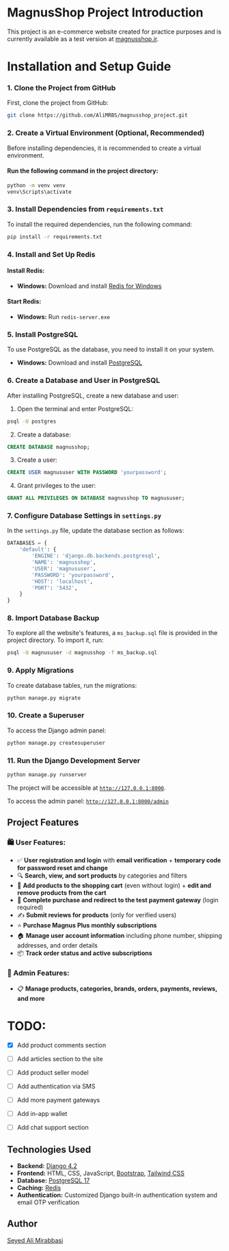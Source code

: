# MagnusShop Project Introduction

This project is an e-commerce website created for practice purposes and is currently available as a test version at [magnusshop.ir](https://magnusshop.ir).

# Installation and Setup Guide

### 1. Clone the Project from GitHub

First, clone the project from GitHub:

```bash
git clone https://github.com/AliMRBS/magnusshop_project.git
```

### 2. Create a Virtual Environment (Optional, Recommended)

Before installing dependencies, it is recommended to create a virtual environment.

#### Run the following command in the project directory:

```bash
python -m venv venv
venv\Scripts\activate
```

### 3. Install Dependencies from `requirements.txt`

To install the required dependencies, run the following command:

```bash
pip install -r requirements.txt
```

### 4. Install and Set Up Redis

#### Install Redis:

- **Windows:** Download and install [Redis for Windows](https://github.com/microsoftarchive/redis/releases)

#### Start Redis:

- **Windows:** Run `redis-server.exe`

### 5. Install PostgreSQL

To use PostgreSQL as the database, you need to install it on your system.

- **Windows:** Download and install [PostgreSQL](https://www.postgresql.org/download/)

### 6. Create a Database and User in PostgreSQL

After installing PostgreSQL, create a new database and user:

1. Open the terminal and enter PostgreSQL:

```bash
psql -U postgres
```

2. Create a database:

```sql
CREATE DATABASE magnusshop;
```

3. Create a user:

```sql
CREATE USER magnususer WITH PASSWORD 'yourpassword';
```

4. Grant privileges to the user:

```sql
GRANT ALL PRIVILEGES ON DATABASE magnusshop TO magnususer;
```

### 7. Configure Database Settings in `settings.py`

In the `settings.py` file, update the database section as follows:

```python
DATABASES = {
    'default': {
        'ENGINE': 'django.db.backends.postgresql',
        'NAME': 'magnusshop',
        'USER': 'magnususer',
        'PASSWORD': 'yourpassword',
        'HOST': 'localhost',
        'PORT': '5432',
    }
}
```

### 8. Import Database Backup

To explore all the website's features, a `ms_backup.sql` file is provided in the project directory. To import it, run:

```bash
psql -U magnususer -d magnusshop -f ms_backup.sql
```

### 9. Apply Migrations

To create database tables, run the migrations:

```bash
python manage.py migrate
```

### 10. Create a Superuser

To access the Django admin panel:

```bash
python manage.py createsuperuser
```

### 11. Run the Django Development Server

```bash
python manage.py runserver
```

The project will be accessible at [`http://127.0.0.1:8000`](http://127.0.0.1:8000).

To access the admin panel: [`http://127.0.0.1:8000/admin`](http://127.0.0.1:8000/admin)

## Project Features

### 🛍 User Features:

- ✅ **User registration and login** with **email verification** + **temporary code for password reset and change**
- 🔍 **Search, view, and sort products** by categories and filters
- 🛒 **Add products to the shopping cart** (even without login) + **edit and remove products from the cart**
- 🛒 **Complete purchase and redirect to the test payment gateway** (login required)
- ✍️ **Submit reviews for products** (only for verified users)
- ⭐ **Purchase Magnus Plus monthly subscriptions**
- 🏠 **Manage user account information** including phone number, shipping addresses, and order details
- 📦 **Track order status and active subscriptions**

### 🔧 Admin Features:

- 📋 **Manage products, categories, brands, orders, payments, reviews, and more**

# TODO:
-   [x]	Add product comments section
-	[ ] Add articles section to the site
-	[ ] Add product seller model
-	[ ] Add authentication via SMS
-	[ ] Add more payment gateways
-	[ ] Add in-app wallet
-	[ ] Add chat support section


## Technologies Used

- **Backend:** [Django 4.2](https://www.djangoproject.com/)
- **Frontend:** HTML, CSS, JavaScript, [Bootstrap](https://getbootstrap.com/), [Tailwind CSS](https://tailwindcss.com/)
- **Database:** [PostgreSQL 17](https://www.postgresql.org/)
- **Caching:** [Redis](https://redis.io/)
- **Authentication:** Customized Django built-in authentication system and email OTP verification

## Author

[Seyed Ali Mirabbasi](https://github.com/AliMRBS/)

